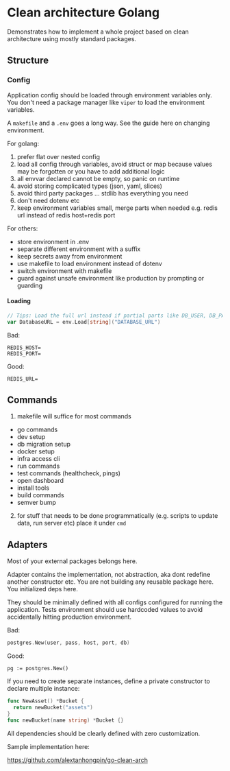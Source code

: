 # Clean architecture Golang

Demonstrates how to implement a whole project based on clean architecture using mostly standard packages.

## Structure

### Config

Application config should be loaded through environment variables only. You don't need a package manager like `viper` to load the environment variables.

A `makefile` and a `.env` goes a long way. See the guide here on changing environment.

For golang:
1. prefer flat over nested config
2. load all config through variables, avoid struct or map because values may be forgotten or you have to add additional logic
3. all envvar declared cannot be empty, so panic on runtime
4. avoid storing complicated types (json, yaml, slices)
5. avoid third party packages ... stdlib has everything you need
6. don't need dotenv etc
7. keep environment variables small, merge parts when needed e.g. redis url instead of redis host+redis port


For others:
- store environment in .env
- separate different environment with a suffix
- keep secrets away from environment
- use makefile to load environment instead of dotenv
- switch environment with makefile
- guard against unsafe environment like production by prompting or guarding


#### Loading

```go
// Tips: Load the full url instead if partial parts like DB_USER, DB_PASS... to reduce nunber of environment variables.
var DatabaseURL = env.Load[string]("DATABASE_URL")
```

Bad:
```
REDIS_HOST=
REDIS_PORT=
```

Good:
```
REDIS_URL=
```

## Commands

1. makefile will suffice for most commands
  - go commands
  - dev setup
  - db migration setup
  - docker setup
  - infra access cli
  - run commands
  - test commands (healthcheck, pings)
  - open dashboard
  - install tools
  - build commands
  - semver bump
2. for stuff that needs to be done programmatically (e.g. scripts to update data, run server etc) place it under `cmd`

## Adapters

Most of your external packages belongs here. 

Adapter contains the implementation, not abstraction, aka dont redefine another constructor etc. You are not building any reusable package here. You initialized deps here.

They should be minimally defined with all configs configured for running the application. Tests environment should use hardcoded values to avoid accidentally hitting production environment.

Bad:

```go
postgres.New(user, pass, host, port, db)
```
Good:
```
pg := postgres.New()
```

If you need to create separate instances, define a private constructor to declare multiple instance:


```go
func NewAsset() *Bucket {
  return newBucket("assets")
}
func newBucket(name string) *Bucket {}
```

All dependencies should be clearly defined with zero customization.

Sample implementation here:

https://github.com/alextanhongpin/go-clean-arch
